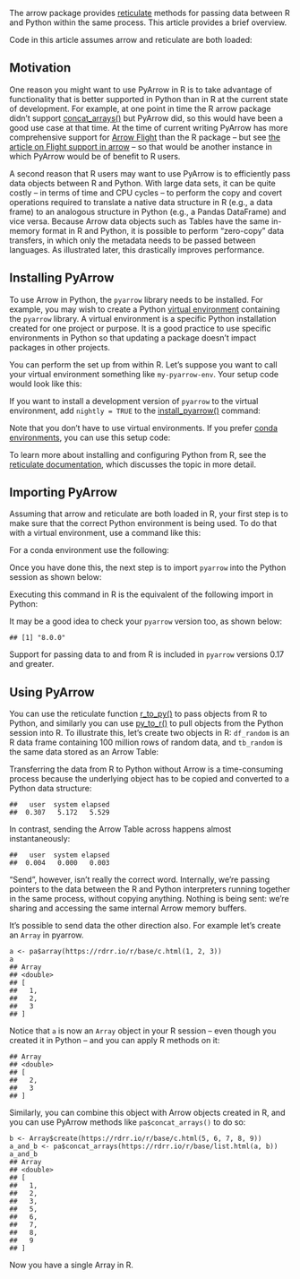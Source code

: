 The arrow package provides [reticulate](https://rstudio.github.io/reticulate/) methods for passing data between R and Python within the same process. This article provides a brief overview.

Code in this article assumes arrow and reticulate are both loaded:  

## Motivation

One reason you might want to use PyArrow in R is to take advantage of functionality that is better supported in Python than in R at the current state of development. For example, at one point in time the R arrow package didn’t support [concat_arrays()](https://arrow.apache.org/docs/r/articles/../reference/concat_arrays.html) but PyArrow did, so this would have been a good use case at that time. At the time of current writing PyArrow has more comprehensive support for [Arrow Flight](https://arrow.apache.org/docs/format/Flight.html) than the R package – but see [the article on Flight support in arrow](https://arrow.apache.org/docs/r/articles/flight.html) – so that would be another instance in which PyArrow would be of benefit to R users.

A second reason that R users may want to use PyArrow is to efficiently pass data objects between R and Python. With large data sets, it can be quite costly – in terms of time and CPU cycles – to perform the copy and covert operations required to translate a native data structure in R (e.g., a data frame) to an analogous structure in Python (e.g., a Pandas DataFrame) and vice versa. Because Arrow data objects such as Tables have the same in-memory format in R and Python, it is possible to perform “zero-copy” data transfers, in which only the metadata needs to be passed between languages. As illustrated later, this drastically improves performance.  

## Installing PyArrow

To use Arrow in Python, the `pyarrow` library needs to be installed. For example, you may wish to create a Python [virtual environment](https://docs.python.org/3/library/venv.html) containing the `pyarrow` library. A virtual environment is a specific Python installation created for one project or purpose. It is a good practice to use specific environments in Python so that updating a package doesn’t impact packages in other projects.

You can perform the set up from within R. Let’s suppose you want to call your virtual environment something like `my-pyarrow-env`. Your setup code would look like this:

If you want to install a development version of `pyarrow` to the virtual environment, add `nightly = TRUE` to the [install_pyarrow()](https://arrow.apache.org/docs/r/articles/../reference/install_pyarrow.html) command:

Note that you don’t have to use virtual environments. If you prefer [conda environments](https://docs.conda.io/projects/conda/en/latest/user-guide/concepts/environments.html), you can use this setup code:

To learn more about installing and configuring Python from R, see the [reticulate documentation](https://rstudio.github.io/reticulate/articles/python_packages.html), which discusses the topic in more detail.  

## Importing PyArrow

Assuming that arrow and reticulate are both loaded in R, your first step is to make sure that the correct Python environment is being used. To do that with a virtual environment, use a command like this:

For a conda environment use the following:

Once you have done this, the next step is to import `pyarrow` into the Python session as shown below:

Executing this command in R is the equivalent of the following import in Python:

It may be a good idea to check your `pyarrow` version too, as shown below:

    ## [1] "8.0.0"

Support for passing data to and from R is included in `pyarrow` versions 0.17 and greater.  

## Using PyArrow

You can use the reticulate function [r_to_py()](https://rstudio.github.io/reticulate/reference/r-py-conversion.html) to pass objects from R to Python, and similarly you can use [py_to_r()](https://rstudio.github.io/reticulate/reference/r-py-conversion.html) to pull objects from the Python session into R. To illustrate this, let’s create two objects in R: `df_random` is an R data frame containing 100 million rows of random data, and `tb_random` is the same data stored as an Arrow Table:

Transferring the data from R to Python without Arrow is a time-consuming process because the underlying object has to be copied and converted to a Python data structure:

    ##   user  system elapsed 
    ##  0.307   5.172   5.529 
In contrast, sending the Arrow Table across happens almost instantaneously:

    ##   user  system elapsed 
    ##  0.004   0.000   0.003 
“Send”, however, isn’t really the correct word. Internally, we’re passing pointers to the data between the R and Python interpreters running together in the same process, without copying anything. Nothing is being sent: we’re sharing and accessing the same internal Arrow memory buffers.

It’s possible to send data the other direction also. For example let’s create an `Array` in pyarrow.  

    a <- pa$array(https://rdrr.io/r/base/c.html(1, 2, 3))
    a
    ## Array
    ## <double>
    ## [
    ##   1,
    ##   2,
    ##   3
    ## ]
Notice that `a` is now an `Array` object in your R session – even though you created it in Python – and you can apply R methods on it:

    ## Array
    ## <double>
    ## [
    ##   2,
    ##   3
    ## ]
Similarly, you can combine this object with Arrow objects created in R, and you can use PyArrow methods like `pa$concat_arrays()` to do so:  

    b <- Array$create(https://rdrr.io/r/base/c.html(5, 6, 7, 8, 9))
    a_and_b <- pa$concat_arrays(https://rdrr.io/r/base/list.html(a, b))
    a_and_b
    ## Array
    ## <double>
    ## [
    ##   1,
    ##   2,
    ##   3,
    ##   5,
    ##   6,
    ##   7,
    ##   8,
    ##   9
    ## ]
Now you have a single Array in R.
